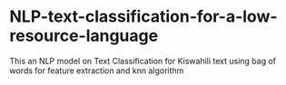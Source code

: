 # NLP-text-classification-for-a-low-resource-language
This an NLP model on Text Classification for Kiswahili text using bag of words for feature extraction and knn algorithm 
